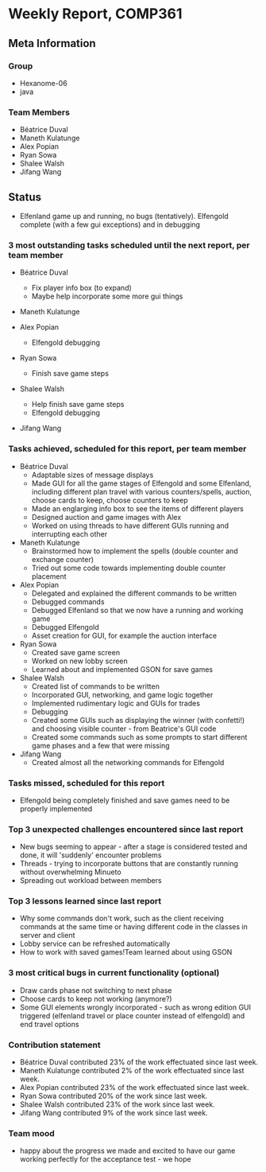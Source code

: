 # Weekly Report, COMP361

## Meta Information

### Group

 * Hexanome-06
 * java

### Team Members

 * Béatrice Duval
 * Maneth Kulatunge
 * Alex Popian
 * Ryan Sowa
 * Shalee Walsh
 * Jifang Wang

## Status
 * Elfenland game up and running, no bugs (tentatively). Elfengold complete (with a few gui exceptions) and in debugging

### 3 most outstanding tasks scheduled until the next report, per team member

 * Béatrice Duval
   * Fix player info box (to expand)
   * Maybe help incorporate some more gui things
 * Maneth Kulatunge
   
 * Alex Popian
   * Elfengold debugging
 * Ryan Sowa 
   * Finish save game steps
 * Shalee Walsh
   * Help finish save game steps
   * Elfengold debugging
 * Jifang Wang
   

### Tasks achieved, scheduled for this report, per team member

 * Béatrice Duval
   * Adaptable sizes of message displays
   * Made GUI for all the game stages of Elfengold and some Elfenland, including different plan travel with various counters/spells, auction, choose cards to keep,
      choose counters to keep
   * Made an englarging info box to see the items of different players
   * Designed auction and game images with Alex   
   * Worked on using threads to have different GUIs running and interrupting each other
 * Maneth Kulatunge
   * Brainstormed how to implement the spells (double counter and exchange counter)
   * Tried out some code towards implementing double counter placement
 * Alex Popian
   * Delegated and explained the different commands to be written
   * Debugged commands
   * Debugged Elfenland so that we now have a running and working game
   * Debugged Elfengold
   * Asset creation for GUI, for example the auction interface
 * Ryan Sowa
   * Created save game screen
   * Worked on new lobby screen
   * Learned about and implemented GSON for save games
 * Shalee Walsh
   * Created list of commands to be written
   * Incorporated GUI, networking, and game logic together
   * Implemented rudimentary logic and GUIs for trades
   * Debugging
   * Created some GUIs such as displaying the winner (with confetti!) and choosing visible counter - from Beatrice's GUI code
   * Created some commands such as some prompts to start different game phases and a few that were missing
 * Jifang Wang
   * Created almost all the networking commands for Elfengold

### Tasks missed, scheduled for this report

 * Elfengold being completely finished and save games need to be properly implemented

### Top 3 unexpected challenges encountered since last report

 * New bugs seeming to appear - after a stage is considered tested and done, it will 'suddenly' encounter problems
 * Threads - trying to incorporate buttons that are constantly running without overwhelming Minueto
 * Spreading out workload between members

### Top 3 lessons learned since last report

 * Why some commands don't work, such as the client receiving commands at the same time or having different code in the classes in server and client
 * Lobby service can be refreshed automatically
 * How to work with saved games!Team learned about using GSON

### 3 most critical bugs in current functionality (optional)

 * Draw cards phase not switching to next phase
 * Choose cards to keep not working (anymore?)
 * Some GUI elements wrongly incorporated - such as wrong edition GUI triggered (elfenland travel or place counter instead of elfengold) and end travel options

### Contribution statement

 * Béatrice Duval contributed 23% of the work effectuated since last week.
 * Maneth Kulatunge contributed 2% of the work effectuated since last week.
 * Alex Popian contributed 23% of the work effectuated since last week.
 * Ryan Sowa contributed 20% of the work since last week.
 * Shalee Walsh contributed 23% of the work since last week.
 * Jifang Wang contributed 9% of the work since last week.

### Team mood

 * happy about the progress we made and excited to have our game working perfectly for the acceptance test - we hope
